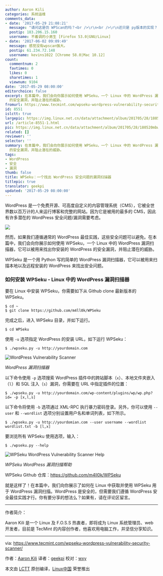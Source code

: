 ```yaml
---
author: Aaron Kili
categories: 系统运维
comments_data:
- date: '2017-05-29 21:08:21'
  message: "请问这是仿 WPScan的吗？<br />\r\n<br />\r\n还只是 py版本的实现？"
  postip: 183.206.15.160
  username: 不着调的小男生 [Firefox 53.0|GNU/Linux]
- date: '2017-06-02 09:09:49'
  message: 感觉没有wpscan强大。
  postip: 61.234.72.148
  username: kevins1022 [Chrome 58.0|Mac 10.12]
count:
  commentnum: 2
  favtimes: 0
  likes: 0
  sharetimes: 1
  viewnum: 9104
date: '2017-05-29 08:00:00'
editorchoice: false
excerpt: 在本篇中，我们会向你展示如何使用 WPSeku，一个 Linux 中的 WordPress 漏洞扫描器，它可以被用来找出你安装的 WordPress
  的安全漏洞，并阻止潜在的威胁。
fromurl: https://www.tecmint.com/wpseku-wordpress-vulnerability-security-scanner/
id: 8551
islctt: true
largepic: https://img.linux.net.cn/data/attachment/album/201705/28/180520mbwtthjwl27bjsqs.jpg
url: /article-8551-1.html
pic: https://img.linux.net.cn/data/attachment/album/201705/28/180520mbwtthjwl27bjsqs.jpg.thumb.jpg
related: []
reviewer: ''
selector: ''
summary: 在本篇中，我们会向你展示如何使用 WPSeku，一个 Linux 中的 WordPress 漏洞扫描器，它可以被用来找出你安装的 WordPress
  的安全漏洞，并阻止潜在的威胁。
tags:
- WordPress
- 安全
- 漏洞
thumb: false
title: WPSeku：一个找出 WordPress 安全问题的漏洞扫描器
titlepic: true
translator: geekpi
updated: '2017-05-29 08:00:00'
---
```


WordPress 是一个免费开源、可高度自定义的内容管理系统（CMS），它被全世界数以百万计的人来运行博客和完整的网站。因为它是被用的最多的 CMS，因此有许多潜在的 WordPress 安全问题/漏洞需要考虑。


![](https://img.linux.net.cn/data/attachment/album/201705/28/180520mbwtthjwl27bjsqs.jpg)


然而，如果我们遵循通常的 WordPress 最佳实践，这些安全问题可以避免。在本篇中，我们会向你展示如何使用 WPSeku，一个 Linux 中的 WordPress 漏洞扫描器，它可以被用来找出你安装的 WordPress 的安全漏洞，并阻止潜在的威胁。


WPSeku 是一个用 Python 写的简单的 WordPress 漏洞扫描器，它可以被用来扫描本地以及远程安装的 WordPress 来找出安全问题。


### 如何安装 WPSeku - Linux 中的 WordPress 漏洞扫描器


要在 Linux 中安装 WPSeku，你需要如下从 Github clone 最新版本的 WPSeku。



```
$ cd ~
$ git clone https://github.com/m4ll0k/WPSeku

```

完成之后，进入 WPSeku 目录，并如下运行。



```
$ cd WPSeku

```

使用 `-u` 选项指定 WordPress 的安装 URL，如下运行 WPSeku：



```
$ ./wpseku.py -u http://yourdomain.com 

```

![WordPress Vulnerability Scanner](https://img.linux.net.cn/data/attachment/album/201705/28/180533kpkq5r00qu4x7r2y.png)


*WordPress 漏洞扫描器*


以下命令使用 `-p` 选项搜索 WordPress 插件中的跨站脚本（`x`）、本地文件夹嵌入（`l`）和 SQL 注入（`s`）漏洞，你需要在 URL 中指定插件的位置：



```
$ ./wpseku.py -u http://yourdomain.com/wp-content/plugins/wp/wp.php?id= -p [x,l,s]

```

以下命令将使用 `-b` 选项通过 XML-RPC 执行暴力密码登录。另外，你可以使用 `--user` 和 `--wordlist` 选项分别设置用户名和单词列表，如下所示。



```
$ ./wpseku.py -u http://yourdomian.com --user username --wordlist wordlist.txt -b [l,x]   

```

要浏览所有 WPSeku 使用选项，输入：



```
$ ./wpseku.py --help

```

![WPSeku WordPress Vulnerability Scanner Help](https://img.linux.net.cn/data/attachment/album/201705/28/180533stuftpop1u4duzt1.png)


*WPSeku WordPress 漏洞扫描帮助*


WPSeku Github 仓库：<https://github.com/m4ll0k/WPSeku>


就是这样了！在本篇中，我们向你展示了如何在 Linux 中获取并使用 WPSeku 用于 WordPress 漏洞扫描。WordPress 是安全的，但需要我们遵循 WordPress 安全最佳实践才行。你有要分享的想法么？如果有，请在评论区留言。




---


作者简介：


Aaron Kili 是一个 Linux 及 F.O.S.S 热衷者，即将成为 Linux 系统管理员、web 开发者，目前是 TecMint 的内容创作者，他喜欢用电脑工作，并坚信分享知识。




---


via: <https://www.tecmint.com/wpseku-wordpress-vulnerability-security-scanner/>


作者：[Aaron Kili](https://www.tecmint.com/author/aaronkili/) 译者：[geekpi](https://github.com/geekpi) 校对：[wxy](https://github.com/wxy)


本文由 [LCTT](https://github.com/LCTT/TranslateProject) 原创编译，[Linux中国](https://linux.cn/) 荣誉推出